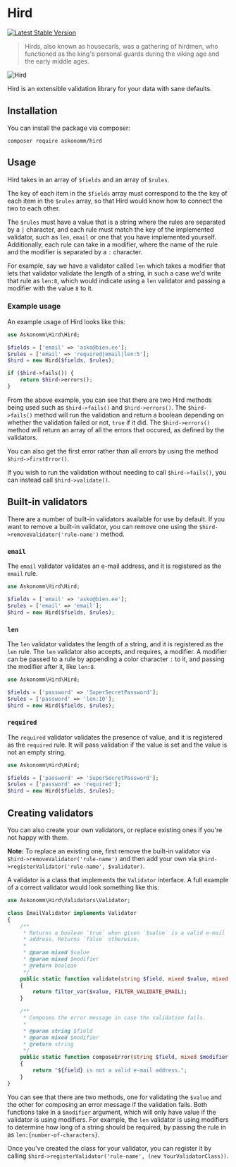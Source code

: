 # Hird

[![Latest Stable Version](http://poser.pugx.org/askonomm/hird/v)](https://packagist.org/packages/askonomm/hird)

> Hirds, also known as housecarls, was a gathering of hirdmen, who functioned as the king's personal guards during the viking age and the early middle ages.

![Hird](https://user-images.githubusercontent.com/84135165/155371599-301b0df9-fa92-4902-a287-9c9950515c0c.jpeg)

Hird is an extensible validation library for your data with sane defaults.

## Installation

You can install the package via composer:

```
composer require askonomm/hird
```

## Usage

Hird takes in an array of `$fields` and an array of `$rules`.

The key of each item in the `$fields` array must correspond to the the key of each item in the `$rules` array, so that Hird would know how to connect the two to each other.

The `$rules` must have a value that is a string where the rules are separated by a `|` character, and each rule must match the key of the implemented validator, such as `len`, `email` or one that you have implemented yourself. Additionally, each rule can take in a modifier, where the name of the rule and the modifier is separated by a `:` character.
 
For example, say we have a validator called `len` which takes a modifier that lets that validator validate the length of a string, in such a case we'd write that rule as `len:8`, which would indicate using a `len` validator and passing a modifier with the value `8` to it. 

### Example usage

An example usage of Hird looks like this:

```php
use Askonomm\Hird\Hird;

$fields = ['email' => 'asko@bien.ee'];
$rules = ['email' => 'required|email|len:5'];
$hird = new Hird($fields, $rules);

if ($hird->fails()) {
    return $hird->errors();
}
```

From the above example, you can see that there are two Hird methods being used such as `$hird->fails()` and `$hird->errors()`. The `$hird->fails()` method will run the validation and return a boolean depending on whether the validation failed or not, `true` if it did. The `$hird->errors()` method will return an array of all the errors that occured, as defined by the validators.

You can also get the first error rather than all errors by using the method `$hird->firstError()`. 

If you wish to run the validation without needing to call `$hird->fails()`, you can instead call `$hird->validate()`. 

## Built-in validators

There are a number of built-in validators available for use by default. If you want to remove a built-in validator, you can remove one using the `$hird->removeValidator('rule-name')` method.

### `email`

The `email` validator validates an e-mail address, and it is registered as the `email` rule.

```php
use Askonomm\Hird\Hird;

$fields = ['email' => 'asko@bien.ee'];
$rules = ['email' => 'email'];
$hird = new Hird($fields, $rules);
```

### `len`

The `len` validator validates the length of a string, and it is registered as the `len` rule. The `len` validator also accepts, and requires, a modifier. A modifier can be passed to a rule by appending a color character `:` to it, and passing the modifier after it, like `len:8`.

```php
use Askonomm\Hird\Hird;

$fields = ['password' => 'SuperSecretPassword'];
$rules = ['password' => 'len:10'];
$hird = new Hird($fields, $rules);
```

### `required`

The `required` validator validates the presence of value, and it is registered as the `required` rule. It will pass validation if the value is set and the value is not an empty string.

```php
use Askonomm\Hird\Hird;

$fields = ['password' => 'SuperSecretPassword'];
$rules = ['password' => 'required'];
$hird = new Hird($fields, $rules);
```

## Creating validators

You can also create your own validators, or replace existing ones if you're not happy with them. 

**Note:** To replace an existing one, first remove the built-in validator via `$hird->removeValidator('rule-name')` and then add your own via `$hird->registerValidator('rule-name', $validator)`. 


A validator is a class that implements the `Validator` interface. A full example of a correct validator would look something like this:

```php
use Askonomm\Hird\Validators\Validator;

class EmailValidator implements Validator
{
    /**
     * Returns a boolean `true` when given `$value` is a valid e-mail
     * address. Returns `false` otherwise.
     *
     * @param mixed $value
     * @param mixed $modifier
     * @return boolean
     */
    public static function validate(string $field, mixed $value, mixed $modifier = null): bool
    {
        return filter_var($value, FILTER_VALIDATE_EMAIL);
    }

    /**
     * Composes the error message in case the validation fails.
     *
     * @param string $field
     * @param mixed $modifier
     * @return string
     */
    public static function composeError(string $field, mixed $modifier = null): string
    {
        return "${field} is not a valid e-mail address.";
    }
}
```

You can see that there are two methods, one for validating the `$value` and the other for composing an error message if the validation fails. Both functions take in a `$modifier` argument, which will only have value if the validator is using modifiers. For example, the `len` validator is using modifiers to determine how long of a string should be required, by passing the rule in as `len:{number-of-characters}`. 

Once you've created the class for your validator, you can register it by calling `$hird->registerValidator('rule-name', (new YourValidatorClass))`. 